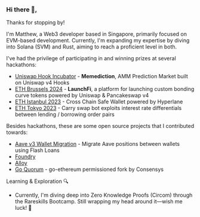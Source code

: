 ### Hi there 👋, 

Thanks for stopping by! 

I'm Matthew, a Web3 developer based in Singapore, primarily focused on EVM-based development. Currently, I'm expanding my expertise by diving into Solana (SVM) and Rust, aiming to reach a proficient level in both.

I've had the privilege of participating in and winning prizes at several hackathons:
- [Uniswap Hook Incubator](https://projects.atrium.academy/Memediction-1035f0444abe81febee1cdec4580782f) - **Memediction**, AMM Prediction Market built on Uniswap v4 Hooks
- [ETH Brussels 2024](https://ethglobal.com/showcase/launchfi-o5iiq) - **LaunchFi**, a platform for launching custom bonding curve tokens powered by Uniswap & Pancakeswap v4
- [ETH Istanbul 2023](https://ethglobal.com/showcase/cross-chain-safe-f5w5g) - Cross Chain Safe Wallet powered by Hyperlane
- [ETH Tokyo 2023](https://ethglobal.com/showcase/interest-carry-trade-arbitrageur-4scrx) -  Carry swap bot exploits interest rate differentials between lending / borrowing order pairs


Besides hackathons, these are some open source projects that I contributed towards:
- [Aave v3 Wallet Migration](https://github.com/SBIP-Migration/contracts) - Migrate Aave positions between wallets using Flash Loans
- [Foundry](https://github.com/foundry-rs/foundry/pulls?q=is:pr+author:andyrobert3+is:closed) 
- [Alloy](https://github.com/alloy-rs/core/pulls?q=is:pr+author:andyrobert3+is:closed)
- [Go Quorum](https://github.com/Consensys/quorum/pulls/matthew-alexander-partior) - go-ethereum permissioned fork by Consensys

Learning & Exploration 🔍
- Currently, I'm diving deep into Zero Knowledge Proofs (Circom) through the Rareskills Bootcamp. Still wrapping my head around it—wish me luck! 🚀

